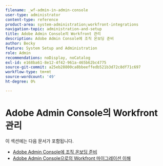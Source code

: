 ```yaml
---
filename: _wf-admin-in-admin-console
user-type: administrator
content-type: reference
product-area: system-administration;workfront-integrations
navigation-topic: administration-and-setup
title: Adobe Admin Console의 Workfront 관리
description: Adobe Admin Console에 조직 온보딩 준비
author: Becky
feature: System Setup and Administration
role: Admin
recommendations: noDisplay, noCatalog
exl-id: e168ba61-8e12-4f42-961a-465b62bc4775
source-git-commit: a25eb28800ca8bbeeffedb521b3d72c8df71c697
workflow-type: tm+mt
source-wordcount: '49'
ht-degree: 0%

---
```


# Adobe Admin Console의 Workfront 관리

이 섹션에는 다음 문서가 포함됩니다.

* [Adobe Admin Console에 조직 온보딩 준비](../../administration-and-setup/adobe-admin-console/prep-for-admin-console.md)
* [Adobe Admin Console으로의 Workfront 마이그레이션 이해](/help/quicksilver/administration-and-setup/adobe-admin-console/understand-wf-migration-to-admin-console.md)
